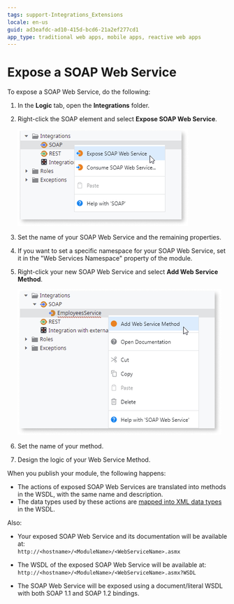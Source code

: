 ```yaml
---
tags: support-Integrations_Extensions
locale: en-us
guid: ad3eafdc-ad10-415d-bcd6-21a2ef277cd1
app_type: traditional web apps, mobile apps, reactive web apps
---
```


# Expose a SOAP Web Service

To expose a SOAP Web Service, do the following:

1. In the **Logic** tab, open the **Integrations** folder.

1. Right-click the SOAP element and select **Expose SOAP Web Service**. 

    ![Add expose SOAP web service](images/soap-expose-add-web-service.png) 

1. Set the name of your SOAP Web Service and the remaining properties. 

1. If you want to set a specific namespace for your SOAP Web Service, set it in the "Web Services Namespace" property of the module. 

1. Right-click your new SOAP Web Service and select **Add Web Service Method**. 

    ![Add web service method](images/soap-add-method-ss.png)

1. Set the name of your method. 

1. Design the logic of your Web Service Method. 

When you publish your module, the following happens:

* The actions of exposed SOAP Web Services are translated into methods in the WSDL, with the same name and description.
* The data types used by these actions are [mapped into XML data types](<../../../ref/extensibility-and-integration/soap/exposed-soap/mapping-outsystems-to-xml.md>) in the WSDL.

Also:

* Your exposed SOAP Web Service and its documentation will be available at:  
    `http://<hostname>/<ModuleName>/<WebServiceName>.asmx`

* The WSDL of the exposed SOAP Web Service will be available at:  
    `http://<hostname>/<ModuleName>/<WebServiceName>.asmx?WSDL`

* The SOAP Web Service will be exposed using a document/literal WSDL with both SOAP 1.1 and SOAP 1.2 bindings.
